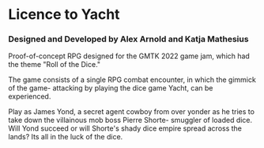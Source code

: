 # Licence to Yacht
### Designed and Developed by Alex Arnold and Katja Mathesius

Proof-of-concept RPG designed for the GMTK 2022 game jam, which had the theme "Roll of the Dice."

The game consists of a single RPG combat encounter, in which the gimmick of the game- attacking by playing the dice game Yacht, can be experienced. 

Play as James Yond, a secret agent cowboy from over yonder as he tries to take down the villainous mob boss Pierre Shorte- smuggler of loaded dice. Will Yond succeed or will Shorte's shady dice empire spread across the lands? Its all in the luck of the dice.
